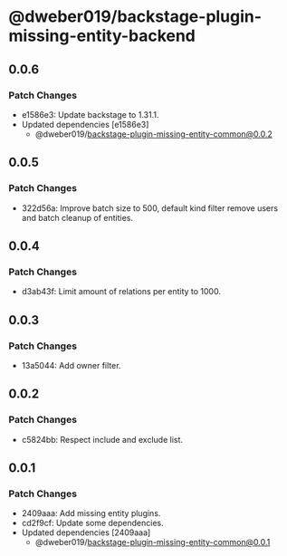 # @dweber019/backstage-plugin-missing-entity-backend

## 0.0.6

### Patch Changes

- e1586e3: Update backstage to 1.31.1.
- Updated dependencies [e1586e3]
  - @dweber019/backstage-plugin-missing-entity-common@0.0.2

## 0.0.5

### Patch Changes

- 322d56a: Improve batch size to 500, default kind filter remove users and batch cleanup of entities.

## 0.0.4

### Patch Changes

- d3ab43f: Limit amount of relations per entity to 1000.

## 0.0.3

### Patch Changes

- 13a5044: Add owner filter.

## 0.0.2

### Patch Changes

- c5824bb: Respect include and exclude list.

## 0.0.1

### Patch Changes

- 2409aaa: Add missing entity plugins.
- cd2f9cf: Update some dependencies.
- Updated dependencies [2409aaa]
  - @dweber019/backstage-plugin-missing-entity-common@0.0.1
